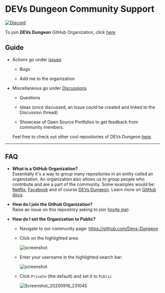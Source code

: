 # DEVs Dungeon Community Support

[![Discord](https://img.shields.io/discord/865937470118297640.svg?logo=discord&colorB=5865F2)](https://discord.gg/ceMXzhfaka)

To join **DEVs Dungeon** GitHub Organization, click [here](https://github.com/Devs-Dungeon/support/issues/new?assignees=&labels=invite+me+to+the+organisation&template=invitation.yml&title=Please+invite+me+to+the+GitHub+Community+Organization)

 ## Guide

   - Actions go under [issues](https://github.com/Devs-Dungeon/support/issues)
   
      - Bugs
      
      - Add me to the organization 
      
   - Miscellaneous go under [Discussions](https://github.com/Devs-Dungeon/support/discussions)
   
     - Questions
     
     - Ideas (once discussed, an Issue could be created and linked to the Discussion thread)
	 
	 - Showcase of Open Source Portfolios to get feedback from community members.
    
      Feel free to check out other cool repositories of DEVs Dungeon 
      <a href='https://github.com/EddieHubCommunity'>here</a>.
---
## FAQ
- **What is a GitHub Organization?**  
Essentially it's a way to group many repositories in an entity called an organization. An organization also allows us to group people who contribute and are a part of the community. Some examples would be: [Netflix](https://github.com/Netflix), [Facebook](https://github.com/facebook) and of course [DEVs Dungeon](https://github.com/Devs-Dungeon).
Learn more on [GitHub docs](https://docs.github.com/en/github/setting-up-and-managing-organizations-and-teams/about-organizations).

- **How do I join the Github Organization?**  
Raise an issue on this repository asking to join ([invite me](https://github.com/Devs-Dungeon/support/issues/new?assignees=&labels=invite+me+to+the+organisation&template=invitation.yml&title=Please+invite+me+to+the+GitHub+Community+Organization)).

- **How do I set the Organization to Public?**
	- Navigate to our community page: https://github.com/Devs-Dungeon
	
	- Click on the highlighted area:
	
		![screenshot](https://user-images.githubusercontent.com/13745974/101496938-47da5000-3962-11eb-8ab3-8fd3ea327d1d.png)
	
	- Enter your username in the highlighted search bar:
	
		![screenshot](https://user-images.githubusercontent.com/13745974/102218327-b3c63680-3ed5-11eb-9295-aafa5e59ebfd.png)
	
	- Click `Private` (the default) and set it to `Public`
	
		![Screenshot_20200916_231045](https://user-images.githubusercontent.com/17693494/93422970-26d9f580-f872-11ea-870d-4406db20e9d5.png)
	
